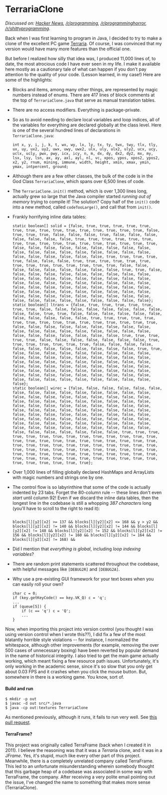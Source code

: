 # TerrariaClone

*Discussed on: [Hacker
News](https://news.ycombinator.com/item?id=15460851),
[/r/programming](https://www.reddit.com/r/programming/comments/760kqv/terrariaclone_an_incomprehensible_hellscape_of/),
[/r/programminghorror](https://www.reddit.com/r/programminghorror/comments/7hhe9h/a_clone_of_terraria_defined_by_the_author_as_an/),
[/r/shittyprogramming](https://www.reddit.com/r/shittyprogramming/comments/761gbr/terrariaclone_an_incomprehensible_hellscape_of/).*

Back when I was first learning to program in Java, I decided to try to
make a clone of the excellent PC game [Terraria]. Of course, I was
convinced that my version would have many more features than the
official one.

But before I realized how silly that idea was, I produced 11,000 lines
of, to date, the most atrocious code I have ever seen in my life. I
make it available here mostly as a cautionary tale of what can happen
if you don't pay attention to the quality of your code. (Lesson
learned, in my case!) Here are some of the highlights:

* Blocks and items, among many other things, are represented by magic
  numbers instead of enums. There are 417 lines of block comments at
  the top of `TerrariaClone.java` that serve as manual translation
  tables.
* There are no access modifiers. Everything is package-private.
* So as to avoid needing to declare local variables and loop indices,
  all of the variables for everything are declared globally at the
  class level. Here is one of the several hundred lines of
  declarations in `TerrariaClone.java`:

    ```
    int x, y, i, j, k, t, wx, wy, lx, ly, tx, ty, twx, twy, tlx, tly, ux, uy, ux2, uy2, uwx, uwy, uwx2, ulx, uly, ulx2, uly2, ucx, ucy, uclx, ucly, pwx, pwy, icx, icy, n, m, dx, dy, dx2, dy2, mx, my, lsx, lsy, lsn, ax, ay, axl, ayl, nl, vc, xpos, ypos, xpos2, ypos2, x2, y2, rnum, mining, immune, width, height, xmin, xmax, ymin, ymax, intpercent, ground;
    ```

* Although there are a few other classes, the bulk of the code is in
  the God Class `TerrariaClone`, which spans over 6,500 lines of code.

* The `TerrariaClone.init()` method, which is over 1,300 lines long,
  actually grew so large that the Java compiler started *running out
  of memory* trying to compile it! The solution? Copy half of the
  `init()` code into a new method, called `codeTooLarge()`, and call
  that from `init()`.

* Frankly horrifying inline data tables:

    ```
    static boolean[] solid = {false, true, true, true, true, true, true, true, true, true, true, true, true, true, true, true, false, true, true, true, false, false, false, true, false, false, false, false, false, false, false, true, true, true, true, true, true, true, true, true, true, true, true, true, true, true, true, true, false, false, false, false, false, false, false, false, false, false, false, false, false, false, false, false, false, false, false, false, false, false, false, false, true, true, true, true, true, false, false, false, true, true, true, true, true, true, true, true, true, true, true, true, true, true, false, false, false, false, false, false, false, false, false, true, true, false, false, false, false, false, false, false, false, false, false, false, false, false, false, false, false, false, false, false, false, false, false, false, false, false, false, false, false, false, false, false, false, false, false, false, false, false, false, false, false, false, false, false, false, false, false, false, false, false, false, false, false, false, false, false, false, false, false, false, false, false, false, false, false};
    static boolean[] ltrans = {false, true, true, true, true, true, true, true, false, false, false, false, false, false, false, false, false, false, true, true, false, false, false, false, false, false, false, false, false, false, false, true, true, true, true, true, true, true, true, true, true, true, true, true, true, true, true, false, false, false, false, false, false, false, false, false, false, false, false, false, false, false, false, false, false, false, false, false, false, false, false, false, true, true, true, true, true, false, false, false, false, false, false, false, true, true, true, true, true, true, true, false, false, false, false, false, false, false, false, false, false, false, false, true, true, false, false, false, false, false, false, false, false, false, false, false, false, false, false, false, false, false, false, false, false, false, false, false, false, false, false, false, false, false, false, false, false, false, false, false, false, false, false, false, false, false, false, false, false, false, false, false, false, false, false, false, false, false, false, false, false, false, false, false, false, false, false, false, false};
    static boolean[] wirec = {false, false, false, false, false, false, false, false, false, false, false, false, false, false, false, false, false, false, false, false, false, false, false, false, false, false, false, false, false, false, false, false, false, false, false, false, false, false, false, false, false, false, false, false, false, false, false, false, false, false, false, false, false, false, false, false, false, false, false, false, false, false, false, false, false, false, false, false, false, false, false, false, false, false, false, false, false, false, false, false, false, false, false, false, false, false, false, false, false, false, false, false, false, false, true, true, true, true, true, true, true, true, true, true, true, true, true, true, true, true, true, true, true, true, true, true, true, true, true, true, true, true, true, true, true, true, true, true, true, true, true, true, true, true, true, true, true, true, true, true, true, true, true, true, true, true, true, true, true, true, true, true, true, true, true, true, true, true, true, true, true, true, true, true, true, true, true, true, true};
    ```

* Over 1,000 lines of filling globally declared HashMaps and
  ArrayLists with magic numbers and strings one by one.

* The control flow is so labyrinthine that some of the code is
  actually indented by 23 tabs. Forget the 80-column rule -- these
  lines don't even *start* until column 92! Even if we discard the inline
  data tables, then the longest line in the codebase is still a
  whopping *387 characters* long (you'll have to scroll to the right
  to read it):

    ```
                                                                                                     blocks[l][y2][x2] >= 137 && blocks[l][y2][x2] <= 168 && y > y2 && blocks[l][y2][x2] != 140 && blocks[l][y2][x2] != 144 && blocks[l][y2][x2] != 148 && blocks[l][y2][x2] != 152 && blocks[l][y2][x2] != 156 && blocks[l][y2][x2] != 160 && blocks[l][y2][x2] != 164 && blocks[l][y2][x2] != 168) &&
    ```

* Did I mention that *everything is global*, including *loop indexing
  variables*?

* There are random print statements scattered throughout the codebase,
  with helpful messages like `[DEBUG2R]` and `[DEBUG2A]`.

* Why use a pre-existing GUI framework for your text boxes when you
  can easily roll your own?

    ```
    char c = 0;
    if (key.getKeyCode() == key.VK_Q) c = 'q';
    ...
    if (queue[5]) {
        if (c == 'q') c = 'Q';
        ...
    }
    ```

Now, when importing this project into version control (you thought I
was using version control when I wrote this??), I did fix a few of the
most blatantly horrible style violations -- for instance, I normalized
the whitespace, although other improvements (for example, removing the
over 500 cases of unnecessary boxing) have been reverted by popular
demand in the name of historical integrity. I also tried to get the
main game actually working, which meant fixing a few resource path
issues. Unfortunately, it's only working in the academic sense, since
it's so slow that you only get about 0.03 FPS and it crashes when you
click the mouse button. But, somewhere in there is a working game. You
know, sort of.

#### Build and run

```
$ mkdir -p out
$ javac -d out src/*.java
$ java -cp out:textures TerrariaClone
```

As mentioned previously, although it runs, it fails to run very well.
See [this pull request][fix-bugs].

#### TerraFrame?

This project was originally called TerraFrame (back when I created it
in 2011). I believe the reasoning was that it was a *Terra*ria clone,
and it was in a J*Frame*. Yes, it's stupid, much like every other part
of this project. Meanwhile, there is a completely unrelated company
called TerraFrame. This led to an unfortunate misunderstanding wherein
somebody thought that this garbage heap of a codebase was associated
in some way with TerraFrame, the company. After receiving a very
polite email pointing out the issue, I've changed the name to
something that makes more sense (TerrariaClone).

[fix-bugs]: https://github.com/raxod502/TerrariaClone/pull/12
[terraria]: https://terraria.org/
